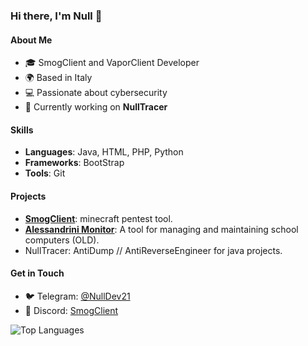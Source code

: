 ### Hi there, I'm Null 👋

#### About Me
- 🎓 SmogClient and VaporClient Developer
- 🌍 Based in Italy
- 💻 Passionate about cybersecurity
- 🚀 Currently working on **NullTracer**

#### Skills
- **Languages**: Java, HTML, PHP, Python
- **Frameworks**: BootStrap
- **Tools**: Git

#### Projects
- [**SmogClient**](https://smogclient.xyz/): minecraft pentest tool.
- [**Alessandrini Monitor**](https://github.com/NullDev21/AlessandriniMonitor): A tool for managing and maintaining school computers (OLD).
- NullTracer: AntiDump // AntiReverseEngineer for java projects.

#### Get in Touch
- 🐦 Telegram: [@NullDev21](https://t.me/NullDev21)
- 💬 Discord: [SmogClient](https://dsc.gg/HunterSQ)

![Top Languages](https://github-readme-stats.vercel.app/api/top-langs/?username=NullDev21&layout=compact&theme=dark)
